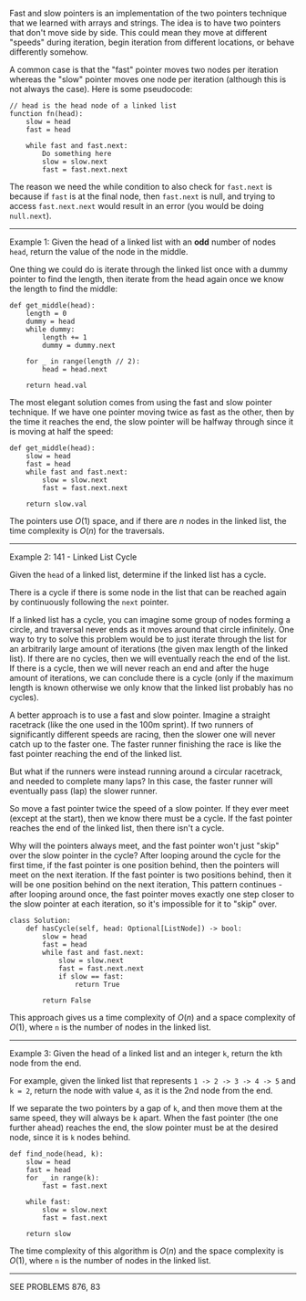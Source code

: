 Fast and slow pointers is an implementation of the two pointers technique that we learned with arrays and strings. The idea is to have two pointers that don't move side by side. This could mean they move at different "speeds" during iteration, begin iteration from different locations, or behave differently somehow.

A common case is that the "fast" pointer moves two nodes per iteration whereas the "slow" pointer moves one node per iteration (although this is not always the case). Here is some pseudocode:

```
// head is the head node of a linked list
function fn(head):
    slow = head
    fast = head

    while fast and fast.next:
        Do something here
        slow = slow.next
        fast = fast.next.next
```

The reason we need the while condition to also check for `fast.next` is because if `fast` is at the final node, then `fast.next` is null, and trying to access `fast.next.next` would result in an error (you would be doing `null.next`).

------------------------------------

Example 1: Given the head of a linked list with an **odd** number of nodes `head`, return the value of the node in the middle.

One thing we could do is iterate through the linked list once with a dummy pointer to find the length, then iterate from the head again once we know the length to find the middle:

```
def get_middle(head):
    length = 0
    dummy = head
    while dummy:
        length += 1
        dummy = dummy.next
    
    for _ in range(length // 2):
        head = head.next
    
    return head.val
```

The most elegant solution comes from using the fast and slow pointer technique. If we have one pointer moving twice as fast as the other, then by the time it reaches the end, the slow pointer will be halfway through since it is moving at half the speed:

```
def get_middle(head):
    slow = head
    fast = head
    while fast and fast.next:
        slow = slow.next
        fast = fast.next.next
    
    return slow.val
```

The pointers use $O(1)$ space, and if there are $n$ nodes in the linked list, the time complexity is $O(n)$ for the traversals.

--------------------------------

Example 2: 141 - Linked List Cycle

Given the `head` of a linked list, determine if the linked list has a cycle.

There is a cycle if there is some node in the list that can be reached again by continuously following the `next` pointer.

If a linked list has a cycle, you can imagine some group of nodes forming a circle, and traversal never ends as it moves around that circle infinitely. One way to try to solve this problem would be to just iterate through the list for an arbitrarily large amount of iterations (the given max length of the linked list). If there are no cycles, then we will eventually reach the end of the list. If there is a cycle, then we will never reach an end and after the huge amount of iterations, we can conclude there is a cycle (only if the maximum length is known otherwise we only know that the linked list probably has no cycles).

A better approach is to use a fast and slow pointer. Imagine a straight racetrack (like the one used in the 100m sprint). If two runners of significantly different speeds are racing, then the slower one will never catch up to the faster one. The faster runner finishing the race is like the fast pointer reaching the end of the linked list.

But what if the runners were instead running around a circular racetrack, and needed to complete many laps? In this case, the faster runner will eventually pass (lap) the slower runner.

So move a fast pointer twice the speed of a slow pointer. If they ever meet (except at the start), then we know there must be a cycle. If the fast pointer reaches the end of the linked list, then there isn't a cycle.

Why will the pointers always meet, and the fast pointer won't just "skip" over the slow pointer in the cycle? After looping around the cycle for the first time, if the fast pointer is one position behind, then the pointers will meet on the next iteration. If the fast pointer is two positions behind, then it will be one position behind on the next iteration, This pattern continues - after looping around once, the fast pointer moves exactly one step closer to the slow pointer at each iteration, so it's impossible for it to "skip" over.

```
class Solution:
    def hasCycle(self, head: Optional[ListNode]) -> bool:
        slow = head
        fast = head
        while fast and fast.next:
            slow = slow.next
            fast = fast.next.next
            if slow == fast:
                return True

        return False
```

This approach gives us a time complexity of $O(n)$ and a space complexity of $O(1)$, where `n` is the number of nodes in the linked list.

-------------------------------

Example 3: Given the head of a linked list and an integer `k`, return the kth node from the end.

For example, given the linked list that represents `1 -> 2 -> 3 -> 4 -> 5` and `k = 2`, return the node with value `4`, as it is the 2nd node from the end.

If we separate the two pointers by a gap of `k`, and then move them at the same speed, they will always be `k` apart. When the fast pointer (the one further ahead) reaches the end, the slow pointer must be at the desired node, since it is `k` nodes behind.

```
def find_node(head, k):
    slow = head
    fast = head
    for _ in range(k):
        fast = fast.next
    
    while fast:
        slow = slow.next
        fast = fast.next
    
    return slow
```

The time complexity of this algorithm is $O(n)$ and the space complexity is $O(1)$, where `n` is the number of nodes in the linked list.

-----------------------------

SEE PROBLEMS 876, 83
